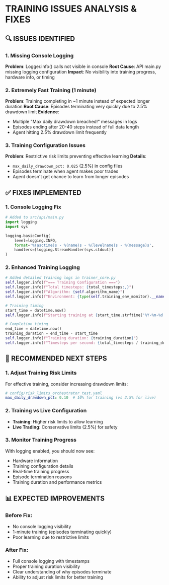 # TRAINING ISSUES ANALYSIS & FIXES

## 🔍 **ISSUES IDENTIFIED**

### **1. Missing Console Logging**
**Problem**: Logger.info() calls not visible in console
**Root Cause**: API main.py missing logging configuration
**Impact**: No visibility into training progress, hardware info, or timing

### **2. Extremely Fast Training (1 minute)**
**Problem**: Training completing in ~1 minute instead of expected longer duration
**Root Cause**: Episodes terminating very quickly due to 2.5% drawdown limit
**Evidence**: 
- Multiple "Max daily drawdown breached!" messages in logs
- Episodes ending after 20-40 steps instead of full data length
- Agent hitting 2.5% drawdown limit frequently

### **3. Training Configuration Issues**
**Problem**: Restrictive risk limits preventing effective learning
**Details**:
- `max_daily_drawdown_pct: 0.025` (2.5%) in config files
- Episodes terminate when agent makes poor trades
- Agent doesn't get chance to learn from longer episodes

## ✅ **FIXES IMPLEMENTED**

### **1. Console Logging Fix**
```python
# Added to src/api/main.py
import logging
import sys

logging.basicConfig(
    level=logging.INFO,
    format='%(asctime)s - %(name)s - %(levelname)s - %(message)s',
    handlers=[logging.StreamHandler(sys.stdout)]
)
```

### **2. Enhanced Training Logging**
```python
# Added detailed training logs in trainer_core.py
self.logger.info(f"=== Training Configuration ===")
self.logger.info(f"Total timesteps: {total_timesteps:,}")
self.logger.info(f"Algorithm: {self.algorithm_name}")
self.logger.info(f"Environment: {type(self.training_env_monitor).__name__}")

# Training timing
start_time = datetime.now()
self.logger.info(f"Starting training at {start_time.strftime('%Y-%m-%d %H:%M:%S')}")

# Completion timing
end_time = datetime.now()
training_duration = end_time - start_time
self.logger.info(f"Training duration: {training_duration}")
self.logger.info(f"Timesteps per second: {total_timesteps / training_duration.total_seconds():.2f}")
```

## 🎯 **RECOMMENDED NEXT STEPS**

### **1. Adjust Training Risk Limits**
For effective training, consider increasing drawdown limits:

```yaml
# config/risk_limits_orchestrator_test.yaml
max_daily_drawdown_pct: 0.10  # 10% for training (vs 2.5% for live)
```

### **2. Training vs Live Configuration**
- **Training**: Higher risk limits to allow learning
- **Live Trading**: Conservative limits (2.5%) for safety

### **3. Monitor Training Progress**
With logging enabled, you should now see:
- Hardware information
- Training configuration details
- Real-time training progress
- Episode termination reasons
- Training duration and performance metrics

## 📊 **EXPECTED IMPROVEMENTS**

### **Before Fix**:
- No console logging visibility
- 1-minute training (episodes terminating quickly)
- Poor learning due to restrictive limits

### **After Fix**:
- Full console logging with timestamps
- Proper training duration visibility
- Clear understanding of why episodes terminate
- Ability to adjust risk limits for better training